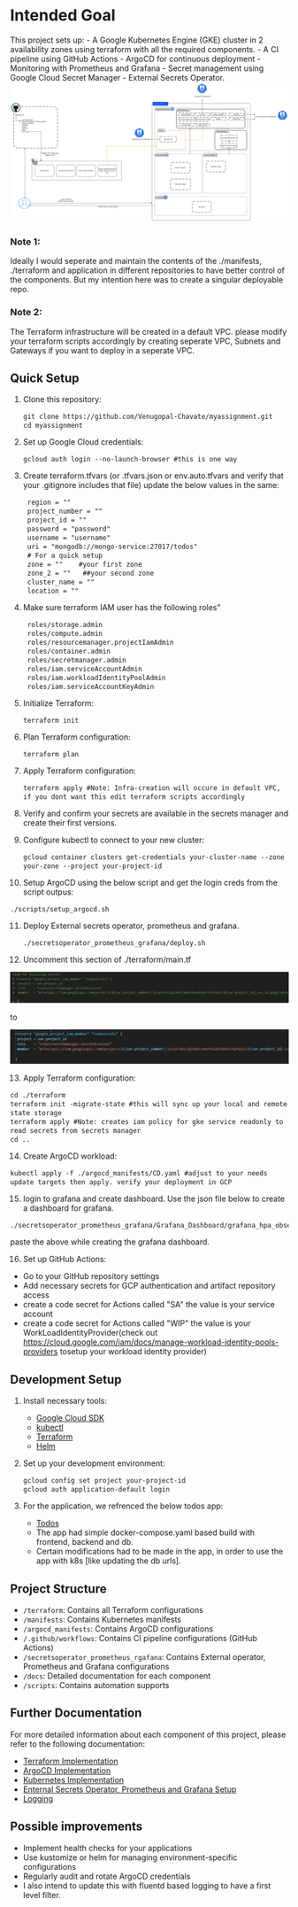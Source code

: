 # Intended Goal

This project sets up:
    - A Google Kubernetes Engine (GKE) cluster in 2 availability zones using terraform with all the required components.
    - A CI pipeline using GitHub Actions
    - ArgoCD for continuous deployment 
    - Monitoring with Prometheus and Grafana
    - Secret management using Google Cloud Secret Manager
    - External Secrets Operator.
    ![alt text](./docs/images/image.png)

### Note 1: 
Ideally I would seperate and maintain the contents of the ./manifests, ./terraform and application in different repositories to have better control of the components. But my intention here was to create a singular deployable repo. 
### Note 2:
The Terraform infrastructure will be created in a default VPC. please modify your terraform scripts accordingly by creating seperate VPC, Subnets and Gateways if you want to deploy in a seperate VPC.

## Quick Setup

1. Clone this repository:
   ```
   git clone https://github.com/Venugopal-Chavate/myassignment.git
   cd myassignment
   ```

2. Set up Google Cloud credentials:
   ```
   gcloud auth login --no-launch-browser #this is one way
   ```

3. Create terraform.tfvars (or .tfvars.json or env.auto.tfvars and verify that your .gitignore includes that file)
   update the below values in the same:
   ```
    region = ""
    project_number = ""
    project_id = ""
    password = "password"
    username = "username"
    uri = "mongodb://mongo-service:27017/todos"
    # For a quick setup
    zone = ""    #your first zone
    zone_2 = ""   ##your second zone
    cluster_name = ""
    location = ""
   ``` 
4. Make sure terraform IAM user has the following roles"
   ```
    roles/storage.admin
    roles/compute.admin
    roles/resourcemanager.projectIamAdmin
    roles/container.admin
    roles/secretmanager.admin
    roles/iam.serviceAccountAdmin
    roles/iam.workloadIdentityPoolAdmin
    roles/iam.serviceAccountKeyAdmin
   ``` 
5. Initialize Terraform:
   ```
   terraform init
   ```

6. Plan Terraform configuration:
   ```
   terraform plan
   ```
7. Apply Terraform configuration:
   ```
   terraform apply #Note: Infra-creation will occure in default VPC, if you dont want this edit terraform scripts accordingly
   ```

8. Verify and confirm your secrets are available in the secrets manager and create their first versions.

9. Configure kubectl to connect to your new cluster:
   ```
   gcloud container clusters get-credentials your-cluster-name --zone your-zone --project your-project-id
   ```

10. Setup ArgoCD using the below script and get the login creds from the script outpus:
   ```
   ./scripts/setup_argocd.sh 
   ```

11. Deploy External secrets operator, prometheus and grafana.
    ```
    ./secretsoperator_prometheus_grafana/deploy.sh
    ```
12. Uncomment this section of ./terraform/main.tf 

   ![alt text](./docs/images/terrasnippet2.png)

   to
      
   ![alt text](./docs/images/terrasnippet1.png)

13. Apply Terraform configuration:
   ```
   cd ./terraform
   terraform init -migrate-state #this will sync up your local and remote state storage
   terraform apply #Note: creates iam policy for gke service readonly to read secrets from secrets manager
   cd ..
   ```

14. Create ArgoCD workload:
   ```
   kubectl apply -f ./argocd_manifests/CD.yaml #adjust to your needs update targets then apply. verify your deployment in GCP
   ```

15. login to grafana and create dashboard. Use the json file below to create a dashboard for grafana.
   ```
   ./secretsoperator_prometheus_grafana/Grafana_Dashboard/grafana_hpa_observability.json
   ```
   paste the above while creating the grafana dashboard.

16. Set up GitHub Actions:
   - Go to your GitHub repository settings
   - Add necessary secrets for GCP authentication and artifact repository access
   - create a code secret for Actions called "SA" the value is your service account
   - create a code secret for Actions called "WIP" the value is your WorkLoadIdentityProvider(check out https://cloud.google.com/iam/docs/manage-workload-identity-pools-providers tosetup your workload identity provider)


## Development Setup

1. Install necessary tools:
   - [Google Cloud SDK](https://cloud.google.com/sdk/docs/install)
   - [kubectl](https://kubernetes.io/docs/tasks/tools/)
   - [Terraform](https://learn.hashicorp.com/tutorials/terraform/install-cli)
   - [Helm](https://helm.sh/docs/intro/install/)

2. Set up your development environment:
   ```
   gcloud config set project your-project-id
   gcloud auth application-default login
   ```

3. For the application, we refrenced the below todos app:
   - [Todos](https://github.com/Fabioh/todo-app)
   - The app had simple docker-compose.yaml based build with frontend, backend and db.
   - Certain modifications had to be made in the app, in order to use the app with k8s [like updating the db urls].

## Project Structure

- `/terraform`: Contains all Terraform configurations
- `/manifests`: Contains Kubernetes manifests
- `/argocd_manifests`: Contains ArgoCD configurations
- `/.github/workflows`: Contains CI pipeline configurations (GitHub Actions)
- `/secretsoperator_prometheus_rgafana`: Contains External operator, Prometheus and Grafana configurations
- `/docs`: Detailed documentation for each component
- `/scripts`: Contains automation supports

## Further Documentation

For more detailed information about each component of this project, please refer to the following documentation:

- [Terraform Implementation](docs/terraform-implementation.md)
- [ArgoCD Implementation](docs/argocd-implementation.md)
- [Kubernetes Implementation](docs/kubernetes-implementation.md)
- [Enternal Secrets Operator, Prometheus and Grafana Setup](docs/External_secretsoperator-prometheus-grafana.md)
- [Logging](docs/logging.md)

## Possible improvements

- Implement health checks for your applications
- Use kustomize or helm for managing environment-specific configurations
- Regularly audit and rotate ArgoCD credentials
- I also intend to update this with fluentd based logging to have a first level filter.